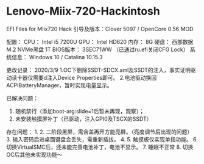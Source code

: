 # Lenovo-Miix-720-Hackintosh
 EFI Files for MIix720 Hack
引导及版本：Clover 5097 / OpenCore 0.56 MOD

配置：
CPU：  Intel i5 7200U
GPU：  Intel HD620
内存：  8G
硬盘：  西部数据M.2 NVMe黑盘 1T
BIOS版本：  3SEC71WW （已通过ru.efi关闭CFG Lock）
系统信息： Windows 10 / Catalina 10.15.3

更改记录：
2020/3/9
1.OC下删除SSDT-SDCX.aml及SSDT的注入，事实证明驱动读卡器仅需要d注入Device Properties即可。
2.电池驱动换回ACPIBatteryManager，暂时实现电量显示。

已解决问题：
1. 随机禁行（添加boot-arg:slide=1后暂未再现，观察）；
2. 未安装触摸屏补丁（已驱动，注入GPI0及TSCX的SSDT）

存在问题：
1. 
2. 二阶段黑屏，需合盖再开方能亮屏。（亮度调节后出现的问题）
3. 输入密码后进桌面键盘会丢失，需重新插拔。
4. 
5. 触摸板仅实现单指功能。
6. 切换VirtualSMC后，还未能完善电池补丁，电池不显示。
7. 睡眠不正常
8. 切换OC后其他未实现功能～

